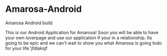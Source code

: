 # Amarosa-Android
Amarosa Android build


This is our Android Application for Amarosa! Soon you will be able to have your own loverpage and use our application if your in a relationship. Its going to be epic and we can't wait to show you what Amarosa is going todo for your life.'jfdlaksjf
